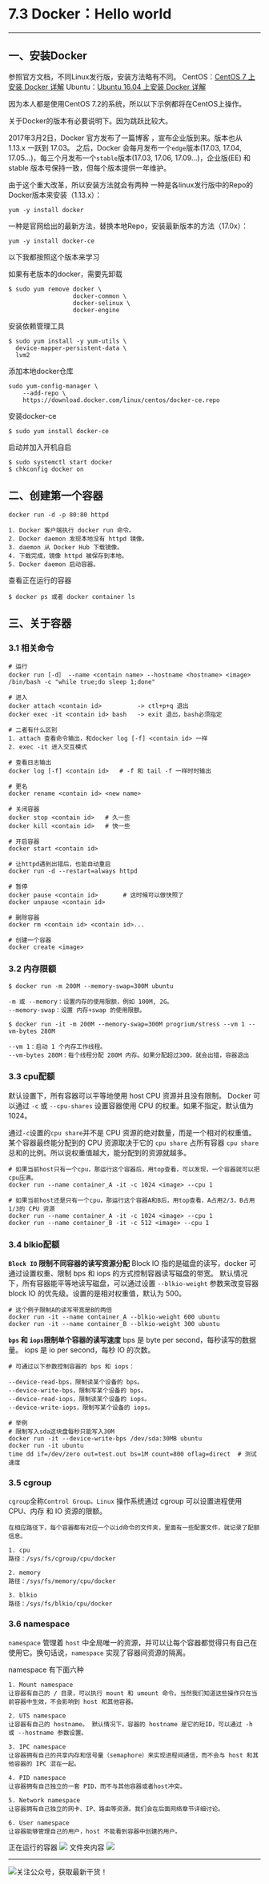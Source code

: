 # 7.3 Docker：Hello world

---

## 一、安装Docker

参照官方文档，不同Linux发行版，安装方法略有不同。
CentOS：[CentOS 7 上安装 Docker 详解](https://docs.docker.com/engine/installation/linux/docker-ce/centos/#set-up-the-repository)
Ubuntu：[Ubuntu 16.04 上安装 Docker 详解](https://docs.docker.com/engine/installation/linux/docker-ce/ubuntu/)

因为本人都是使用CentOS 7.2的系统，所以以下示例都将在CentOS上操作。

关于Docker的版本有必要说明下。因为跳跃比较大。

2017年3月2日，Docker 官方发布了一篇博客 ，宣布企业版到来。版本也从 1.13.x 一跃到 17.03。
之后，Docker 会每月发布一个`edge`版本(17.03, 17.04, 17.05...)，每三个月发布一个`stable`版本(17.03, 17.06, 17.09...)，企业版(EE) 和 stable 版本号保持一致，但每个版本提供一年维护。

由于这个重大改革，所以安装方法就会有两种
一种是各linux发行版中的Repo的Docker版本来安装（1.13.x）：

```
yum -y install docker
```

一种是官网给出的最新方法，替换本地Repo，安装最新版本的方法（17.0x）：

```
yum -y install docker-ce
```

以下我都按照这个版本来学习

如果有老版本的docker，需要先卸载
```
$ sudo yum remove docker \
                  docker-common \
                  docker-selinux \
                  docker-engine
```
安装依赖管理工具
```
$ sudo yum install -y yum-utils \
  device-mapper-persistent-data \
  lvm2
```
添加本地docker仓库
```
sudo yum-config-manager \
    --add-repo \
    https://download.docker.com/linux/centos/docker-ce.repo
```
安装docker-ce
```
$ sudo yum install docker-ce
```
启动并加入开机自启
```
$ sudo systemctl start docker
$ chkconfig docker on
```

## 二、创建第一个容器

`docker run -d -p 80:80 httpd`
```
1. Docker 客户端执行 docker run 命令。
2. Docker daemon 发现本地没有 httpd 镜像。
3. daemon 从 Docker Hub 下载镜像。
4. 下载完成，镜像 httpd 被保存到本地。
5. Docker daemon 启动容器。
```
查看正在运行的容器
```
$ docker ps 或者 docker container ls
```



## 三、关于容器

### 3.1 相关命令
```
# 运行
docker run [-d］ --name <contain name> --hostname <hostname> <image> /bin/bash -c "while true;do sleep 1;done"

# 进入
docker attach <contain id>          -> ctl+p+q 退出
docker exec -it <contain id> bash   -> exit 退出，bash必须指定

# 二者有什么区别
1. attach 查看命令输出，和docker log [-f] <contain id> 一样
2. exec -it 进入交互模式

# 查看日志输出
docker log [-f] <contain id>   # -f 和 tail -f 一样时时输出

# 更名
docker rename <contain id> <new name>

# 关闭容器
docker stop <contain id>   # 久一些
docker kill <contain id>   # 快一些

# 开启容器
docker start <contain id>

# 让httpd遇到出错后，也能自动重启
docker run -d --restart=always httpd 

# 暂停
docker pause <contain id>       # 这时候可以做快照了
docker unpause <contain id>

# 删除容器
docker rm <contain id> <contain id>...

# 创建一个容器
docker create <image>
```

### 3.2 内存限额
```
$ docker run -m 200M --memory-swap=300M ubuntu

-m 或 --memory：设置内存的使用限额，例如 100M, 2G。
--memory-swap：设置 内存+swap 的使用限额。

$ docker run -it -m 200M --memory-swap=300M progrium/stress --vm 1 --vm-bytes 280M

--vm 1：启动 1 个内存工作线程。
--vm-bytes 280M：每个线程分配 280M 内存。如果分配超过300，就会出错，容器退出
```

### 3.3 cpu配额
默认设置下，所有容器可以平等地使用 host CPU 资源并且没有限制。
Docker 可以通过 `-c` 或 `--cpu-shares` 设置容器使用 CPU 的权重。如果不指定，默认值为 1024。

通过`-c`设置的`cpu share`并不是 CPU 资源的绝对数量，而是一个相对的权重值。某个容器最终能分配到的 CPU 资源取决于它的 `cpu share` 占所有容器 `cpu share` 总和的比例。所以说权重值越大，能分配到的资源就越多。

```
# 如果当前host只有一个cpu，那运行这个容器后，用top查看，可以发现，一个容器就可以把cpu压满。
docker run --name container_A -it -c 1024 <image> --cpu 1

# 如果当前host还是只有一个cpu，那运行这个容器A和B后，用top查看，A占用2/3，B占用1/3的 CPU 资源
docker run --name container_A -it -c 1024 <image> --cpu 1
docker run --name container_B -it -c 512 <image> --cpu 1

```


### 3.4 blkio配额
**`Block IO` 限制不同容器的读写资源分配**
Block IO 指的是磁盘的读写，docker 可通过设置权重、限制 bps 和 iops 的方式控制容器读写磁盘的带宽。
默认情况下，所有容器能平等地读写磁盘，可以通过设置 `--blkio-weight` 参数来改变容器 block IO 的优先级。设置的是相对权重值，默认为 500。
```
# 这个例子限制A的读写带宽是B的两倍
docker run -it --name container_A --blkio-weight 600 ubuntu   
docker run -it --name container_B --blkio-weight 300 ubuntu
```

**`bps` 和 `iops`限制单个容器的读写速度**
bps 是 byte per second，每秒读写的数据量。
iops 是 io per second，每秒 IO 的次数。
```
# 可通过以下参数控制容器的 bps 和 iops：

--device-read-bps，限制读某个设备的 bps。
--device-write-bps，限制写某个设备的 bps。
--device-read-iops，限制读某个设备的 iops。
--device-write-iops，限制写某个设备的 iops。

# 举例
# 限制写入sda这块盘每秒只能写入30M
docker run -it --device-write-bps /dev/sda:30MB ubuntu
docker run -it ubuntu
time dd if=/dev/zero out=test.out bs=1M count=800 oflag=direct  # 测试速度
```


### 3.5 cgroup
`cgroup`全称`Control Group。Linux` 操作系统通过 cgroup 可以设置进程使用 CPU、内存 和 IO 资源的限额。
```
在相应路径下，每个容器都有对应一个以id命令的文件夹，里面有一些配置文件，就记录了配额信息。

1. cpu
路径：/sys/fs/cgroup/cpu/docker

2. memory
路径：/sys/fs/memory/cpu/docker

3. blkio
路径：/sys/fs/blkio/cpu/docker
```

### 3.6 namespace
`namespace` 管理着 `host` 中全局唯一的资源，并可以让每个容器都觉得只有自己在使用它。换句话说，`namespace` 实现了容器间资源的隔离。

namespace 有下面六种
```
1. Mount namespace
让容器有自己的 / 目录，可以执行 mount 和 umount 命令。当然我们知道这些操作只在当前容器中生效，不会影响到 host 和其他容器。

2. UTS namespace
让容器有自己的 hostname。 默认情况下，容器的 hostname 是它的短ID，可以通过 -h 或 --hostname 参数设置。

3. IPC namespace
让容器拥有自己的共享内存和信号量（semaphore）来实现进程间通信，而不会与 host 和其他容器的 IPC 混在一起。

4. PID namespace
让容器拥有自己独立的一套 PID，而不与其他容器或者host冲突。

5. Network namespace
让容器拥有自己独立的网卡、IP、路由等资源。我们会在后面网络章节详细讨论。

6. User namespace
让容器能够管理自己的用户，host 不能看到容器中创建的用户。
```

正在运行的容器
![](http://image.python-online.cn/17-12-23/44035514.jpg)
文件夹内容
![](http://image.python-online.cn/17-12-23/20133481.jpg)



---

![关注公众号，获取最新干货！](https://ws1.sinaimg.cn/large/8f640247gy1fyi60fxos4j20u00a8tdz.jpg)